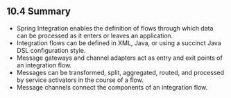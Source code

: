 ## 10.4 Summary

* Spring Integration enables the definition of flows through which data can be processed as it enters or leaves an application.
* Integration flows can be defined in XML, Java, or using a succinct Java DSL configuration style.
* Message gateways and channel adapters act as entry and exit points of an integration flow.
* Messages can be transformed, split, aggregated, routed, and processed by service activators in the course of a flow.
* Message channels connect the components of an integration flow.

